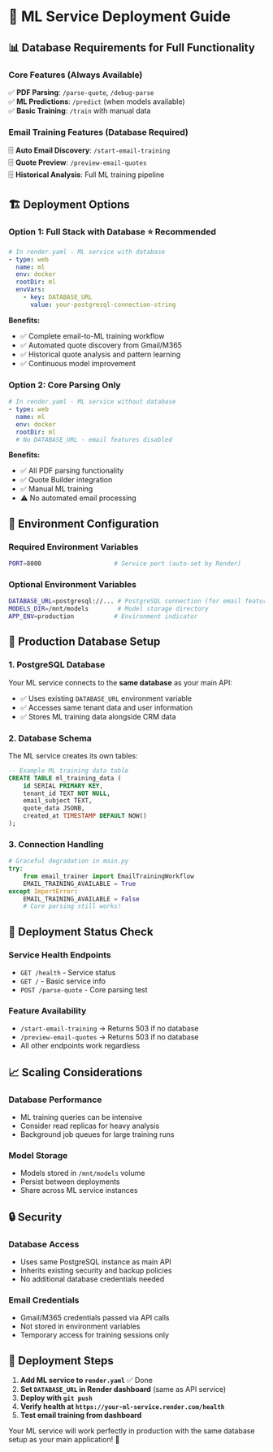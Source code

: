 # 🚀 ML Service Deployment Guide

## 📊 **Database Requirements for Full Functionality**

### **Core Features (Always Available)**
✅ **PDF Parsing**: `/parse-quote`, `/debug-parse`  
✅ **ML Predictions**: `/predict` (when models available)  
✅ **Basic Training**: `/train` with manual data  

### **Email Training Features (Database Required)**
🗄️ **Auto Email Discovery**: `/start-email-training`  
🗄️ **Quote Preview**: `/preview-email-quotes`  
🗄️ **Historical Analysis**: Full ML training pipeline  

## 🏗️ **Deployment Options**

### **Option 1: Full Stack with Database** ⭐ **Recommended**
```yaml
# In render.yaml - ML service with database
- type: web
  name: ml
  env: docker
  rootDir: ml
  envVars:
    - key: DATABASE_URL
      value: your-postgresql-connection-string
```

**Benefits:**
- ✅ Complete email-to-ML training workflow
- ✅ Automated quote discovery from Gmail/M365
- ✅ Historical quote analysis and pattern learning
- ✅ Continuous model improvement

### **Option 2: Core Parsing Only**
```yaml
# In render.yaml - ML service without database
- type: web
  name: ml
  env: docker
  rootDir: ml
  # No DATABASE_URL - email features disabled
```

**Benefits:**
- ✅ All PDF parsing functionality
- ✅ Quote Builder integration
- ✅ Manual ML training
- ⚠️ No automated email processing

## 🔧 **Environment Configuration**

### **Required Environment Variables**
```bash
PORT=8000                    # Service port (auto-set by Render)
```

### **Optional Environment Variables**
```bash
DATABASE_URL=postgresql://... # PostgreSQL connection (for email features)
MODELS_DIR=/mnt/models        # Model storage directory
APP_ENV=production           # Environment indicator
```

## 🎯 **Production Database Setup**

### **1. PostgreSQL Database**
Your ML service connects to the **same database** as your main API:
- ✅ Uses existing `DATABASE_URL` environment variable
- ✅ Accesses same tenant data and user information
- ✅ Stores ML training data alongside CRM data

### **2. Database Schema**
The ML service creates its own tables:
```sql
-- Example ML training data table
CREATE TABLE ml_training_data (
    id SERIAL PRIMARY KEY,
    tenant_id TEXT NOT NULL,
    email_subject TEXT,
    quote_data JSONB,
    created_at TIMESTAMP DEFAULT NOW()
);
```

### **3. Connection Handling**
```python
# Graceful degradation in main.py
try:
    from email_trainer import EmailTrainingWorkflow
    EMAIL_TRAINING_AVAILABLE = True
except ImportError:
    EMAIL_TRAINING_AVAILABLE = False
    # Core parsing still works!
```

## 🚦 **Deployment Status Check**

### **Service Health Endpoints**
- `GET /health` - Service status
- `GET /` - Basic service info
- `POST /parse-quote` - Core parsing test

### **Feature Availability**
- `/start-email-training` → Returns 503 if no database
- `/preview-email-quotes` → Returns 503 if no database
- All other endpoints work regardless

## 📈 **Scaling Considerations**

### **Database Performance**
- ML training queries can be intensive
- Consider read replicas for heavy analysis
- Background job queues for large training runs

### **Model Storage**
- Models stored in `/mnt/models` volume
- Persist between deployments
- Share across ML service instances

## 🔒 **Security**

### **Database Access**
- Uses same PostgreSQL instance as main API
- Inherits existing security and backup policies
- No additional database credentials needed

### **Email Credentials**
- Gmail/M365 credentials passed via API calls
- Not stored in environment variables
- Temporary access for training sessions only

## 🎉 **Deployment Steps**

1. **Add ML service to `render.yaml`** ✅ Done
2. **Set `DATABASE_URL` in Render dashboard** (same as API service)
3. **Deploy with `git push`**
4. **Verify health at `https://your-ml-service.render.com/health`**
5. **Test email training from dashboard**

Your ML service will work perfectly in production with the same database setup as your main application! 🚀